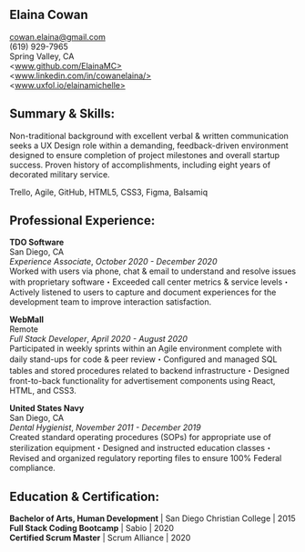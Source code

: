 ## Elaina Cowan

cowan.elaina@gmail.com <br>
(619) 929-7965 <br>
Spring Valley, CA <br>
<www.github.com/ElainaMC> <br>
<www.linkedin.com/in/cowanelaina/> <br>
<www.uxfol.io/elainamichelle> <br>

## Summary & Skills:
Non-traditional background with excellent verbal & written communication seeks a UX Design role within a demanding, feedback-driven environment designed to ensure completion of project milestones and overall startup success. Proven history of accomplishments, including eight years of decorated military service. 

Trello, Agile, GitHub, HTML5, CSS3, Figma, Balsamiq

## Professional Experience:
**TDO Software** <br>
San Diego, CA <br>
_Experience Associate_, _October 2020 - December 2020_ <br>
Worked with users via phone, chat & email to understand and resolve issues with proprietary software・Exceeded call center metrics & service levels・Actively listened to users to capture and document experiences for the development team to improve interaction satisfaction.

**WebMall** <br>
Remote <br> 
_Full Stack Developer_, _April 2020 - August 2020_ <br>
Participated in weekly sprints within an Agile environment complete with daily stand-ups for code & peer review・Configured and managed SQL tables and stored procedures related to backend infrastructure・Designed front-to-back functionality for advertisement components using React, HTML, and CSS3. 

**United States Navy** <br>
San Diego, CA <br>
_Dental Hygienist_, _November 2011 - December 2019_ <br>
Created standard operating procedures (SOPs) for appropriate use of sterilization equipment・Designed and instructed education classes・Revised and organized regulatory reporting files to ensure 100% Federal compliance.

## Education & Certification: 
**Bachelor of Arts, Human Development** | San Diego Christian College | 2015 <br>
**Full Stack Coding Bootcamp** | Sabio | 2020 <br> 
**Certified Scrum Master** | Scrum Alliance | 2020 <br>
